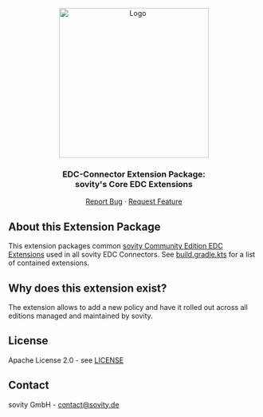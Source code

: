 <!-- PROJECT LOGO -->
<br />
<div align="center">
  <a href="https://github.com/sovity/edc-ce">
    <img src="https://raw.githubusercontent.com/sovity/edc-ui/main/src/assets/images/sovity_logo.svg" alt="Logo" width="300">
  </a>

<h3 align="center">EDC-Connector Extension Package:<br />sovity's Core EDC Extensions</h3>

  <p align="center">
    <a href="https://github.com/sovity/edc-ce/issues/new?template=bug_report.md">Report Bug</a>
    ·
    <a href="https://github.com/sovity/edc-ce/issues/new?template=feature_request.md">Request Feature</a>
  </p>
</div>

## About this Extension Package

This extension packages common [sovity Community Edition EDC Extensions](..) used in all sovity EDC Connectors.
See [build.gradle.kts](build.gradle.kts) for a list of contained extensions.

## Why does this extension exist?

The extension allows to add a new policy and have it rolled out across all editions managed and
maintained by sovity.

## License

Apache License 2.0 - see [LICENSE](../../LICENSE)

## Contact

sovity GmbH - contact@sovity.de
